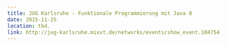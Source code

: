 ```yaml
---
title: JUG Karlsruhe - Funktionale Programmierung mit Java 8
date: 2015-11-25
location: tbd.
link: http://jug-karlsruhe.mixxt.de/networks/events/show_event.104754
---
```


